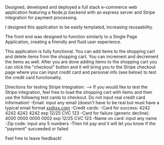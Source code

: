 
Designed, developed and deployed a full stack e-commerce web application featuring a Node.js backend with an express server and Stripe integration for payment processing.

I designed this application to be easily templated, increasing reusaability.

The front end was designed to function similarly to a Single Page Application, creating a friendly and fluid user experience.

This application is fully functional. You can add items to the shopping cart and delete items from the shopping cart. You can increment and decrement the items as well. After you are done adding items to the shopping cart you can click the "checkout" button and it will bring you to the Stripe checkout page where you can input credit card and personal info (see below) to test the credit card functionality.

Directions for testing Stripe Integration:
  --> If you would like to test the Stripe integration, feel free to load the shopping cart with items and then use the following test cards to checkout. Do not input real credit card information!
  -Email: input any email (doesn't have to be real but must have a typical email format xx@xx.com
  -Credit cards:
      -Card for success: 4242 4242 4242 4242 exp 12/25 CVC 123
      -Card for failure (generic decline): 4000 0000 0000 0002 exp 12/25 CVC 123
  -Name on card: input any name
  -Zip code: input any 5 numbers
  -Then hit pay and it will let you know if the "payment" succeeded or failed

  Feel free to leave feedback!

